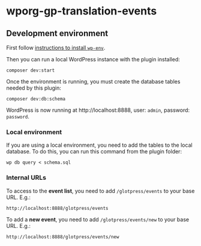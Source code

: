 # wporg-gp-translation-events

## Development environment
First follow [instructions to install `wp-env`](https://developer.wordpress.org/block-editor/reference-guides/packages/packages-env/#prerequisites).

Then you can run a local WordPress instance with the plugin installed:

```shell
composer dev:start
```

Once the environment is running, you must create the database tables needed by this plugin:

```shell
composer dev:db:schema
```

WordPress is now running at http://localhost:8888, user: `admin`, password: `password`.

### Local environment

If you are using a local environment, you need to add the tables to the local database. To do this, you can run this command from the plugin folder:

```
wp db query < schema.sql
```

### Internal URLs

To access to the **event list**, you need to add `/glotpress/events` to your base URL. E.g.:

```
http://localhost:8888/glotpress/events
```

To add a **new event**, you need to add `/glotpress/events/new` to your base URL. E.g.:

```
http://localhost:8888/glotpress/events/new
```
